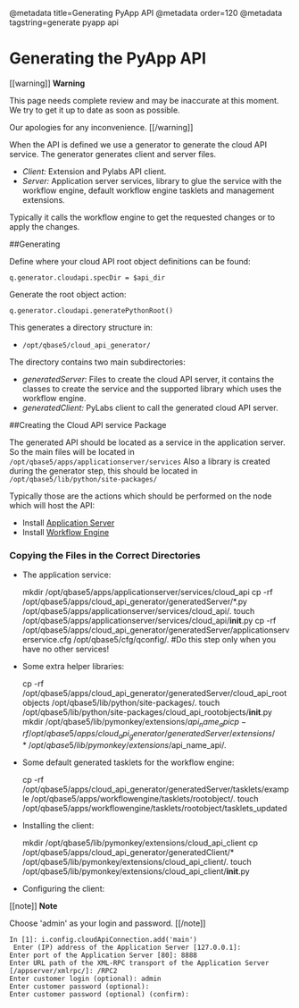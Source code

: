 @metadata title=Generating PyApp API
@metadata order=120
@metadata tagstring=generate pyapp api

[appserver]: /#/Components/AppServer
[wfe]: /#/Components/WFE

# Generating the PyApp API

[[warning]]
**Warning**

This page needs complete review and may be inaccurate at this moment. We try to get it up to date as soon as possible.

Our apologies for any inconvenience.
[[/warning]]

When the API is defined we use a generator to generate the cloud API service.
The generator generates client and server files.

* *Client:* Extension and Pylabs API client.
* *Server:* Application server services, library to glue the service with the workflow engine, default workflow engine tasklets and management extensions.

Typically it calls the workflow engine to get the requested changes or to apply the changes.


##Generating

Define where your cloud API root object definitions can be found:

    q.generator.cloudapi.specDir = $api_dir

Generate the root object action:

    q.generator.cloudapi.generatePythonRoot()

This generates a directory structure in:

* `/opt/qbase5/cloud_api_generator/`

The directory contains two main subdirectories:

* *generatedServer*: Files to create the cloud API server, it contains the classes to create the service and the supported library which uses the workflow engine.
* *generatedClient:* PyLabs client to call the generated cloud API server.


##Creating the Cloud API service Package

The generated API should be located as a service in the application server.
So the main files will be located in `/opt/qbase5/apps/applicationserver/services`
Also a library is created during the generator step, this should be located in `/opt/qbase5/lib/python/site-packages/`

Typically those are the actions which should be performed on the node which will host the API:

* Install [Application Server][appserver]
* Install [Workflow Engine][wfe]


### Copying the Files in the Correct Directories

* The application service:

    mkdir /opt/qbase5/apps/applicationserver/services/cloud_api
    cp -rf /opt/qbase5/apps/cloud_api_generator/generatedServer/*.py /opt/qbase5/apps/applicationserver/services/cloud_api/.
    touch /opt/qbase5/apps/applicationserver/services/cloud_api/__init__.py
    cp -rf /opt/qbase5/apps/cloud_api_generator/generatedServer/applicationserverservice.cfg /opt/qbase5/cfg/qconfig/. #Do this step only when you have no other services!

* Some extra helper libraries:

    cp -rf /opt/qbase5/apps/cloud_api_generator/generatedServer/cloud_api_rootobjects /opt/qbase5/lib/python/site-packages/.
    touch /opt/qbase5/lib/python/site-packages/cloud_api_rootobjects/__init__.py
    mkdir /opt/qbase5/lib/pymonkey/extensions/$api_name_api
    cp -rf /opt/qbase5/apps/cloud_api_generator/generatedServer/extensions/* /opt/qbase5/lib/pymonkey/extensions/$api_name_api/.

* Some default generated tasklets for the workflow engine:

    cp -rf /opt/qbase5/apps/cloud_api_generator/generatedServer/tasklets/example /opt/qbase5/apps/workflowengine/tasklets/rootobject/.
    touch /opt/qbase5/apps/workflowengine/tasklets/rootobject/tasklets_updated

* Installing the client:

    mkdir /opt/qbase5/lib/pymonkey/extensions/cloud_api_client
    cp /opt/qbase5/apps/cloud_api_generator/generatedClient/* /opt/qbase5/lib/pymonkey/extensions/cloud_api_client/.
    touch /opt/qbase5/lib/pymonkey/extensions/cloud_api_client/__init__.py

* Configuring the client:

[[note]]
**Note** 

Choose 'admin' as your login and password.
[[/note]]

    In [1]: i.config.cloudApiConnection.add('main')
     Enter (IP) address of the Application Server [127.0.0.1]: 
    Enter port of the Application Server [80]: 8888
    Enter URL path of the XML-RPC transport of the Application Server [/appserver/xmlrpc/]: /RPC2
    Enter customer login (optional): admin
    Enter customer password (optional): 
    Enter customer password (optional) (confirm): 
    
